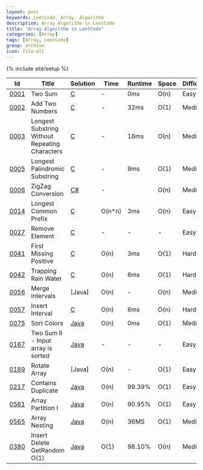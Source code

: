 ```yaml
---
layout: post
keywords: LeetCode, Array, Algorithm
description: Array Algorithm in LeetCode
title: "Array Algorithm in LeetCode"
categories: [Array]
tags: [Array, LeetCode]
group: archive
icon: file-alt
---
```

{% include site/setup %}

|Id  | Title  | Solution   | Time | Runtime |  Space | Difficulty  | Catagory|
 ------------ | ------------ | ------------ | ------------ | ------------ | ------------ | ------------ | ------------
|  <a href="https://leetcode.com/problems/two-sum" target="_blank">0001</a> |Two Sum | [C](https://e.srl/leetcode-1/)  |  - | 0ms  | O(n)  |  Easy |Array|
|  <a href="https://leetcode.com/problems/add-two-numbers" target="_blank">0002</a> |Add Two Numbers | [C](https://e.srl/leetcode-2/)  |  - |32ms  | O(1)  |  Medium |Array|
|  <a href="https://leetcode.com/problems/longest-substring-without-repeating-characters" target="_blank">0003</a> |Longest Substring Without Repeating Characters | [C](https://e.srl/leetcode-3/)  |   - |18ms| O(n)  |  Medium |Array|
|  <a href="https://leetcode.com/problems/longest-palindromic-substring" target="_blank">0005</a> |Longest Palindromic Substring | [C](https://e.srl/leetcode-5/)  |   - |9ms| O(1)  |  Medium |Array|
|  <a href="https://leetcode.com/problems/zigzag-conversion" target="_blank">0006</a> |ZigZag Conversion | [C#](https://e.srl/leetcode-6/)  |   -| | O(n)  |  Medium |Array|
|  <a href="https://leetcode.com/problems/longest-common-prefix" target="_blank">0014</a> |Longest Common Prefix | [C](https://e.srl/leetcode-14/)  | O(n\*n) |3ms| O(n)  |  Easy |Array|
|  <a href="https://leetcode.com/problems/remove-element/" target="_blank">0027</a> |Remove Element | [C](https://e.srl/leetcode-27/)  |-|-|-|  Easy |Array|
|  <a href="https://leetcode.com/problems/first-missing-positive" target="_blank">0041</a> |First Missing Positive | [C](https://e.srl/leetcode-41/)  | O(n) |3ms| O(1)  |  Hard |Array|
|  <a href="https://leetcode.com/problems/trapping-rain-water" target="_blank">0042</a> |Trapping Rain Water | [C](https://e.srl/leetcode-42/)  | O(n) |6ms| O(1)  |  Hard |Array|
|  <a href="https://leetcode.com/problems/merge-intervals/" target="_blank">0056</a> |Merge Intervals | [Java]  | O(n) |-| O(n)  |  Medium |Array|
|  <a href="https://leetcode.com/problems/insert-interval" target="_blank">0057</a> |Insert Interval | [C](https://e.srl/leetcode-57/)  | O(n) |6ms| O(n)  |  Hard |Array|
|  <a href="https://leetcode.com/problems/sort-colors/" target="_blank">0075</a> |Sort Colors | [Java](https://e.srl/leetcode-75/)  | O(n) |0ms| O(1)  |  Medium |Array|
|  <a href="https://leetcode.com/problems/two-sum-ii-input-array-is-sorted" target="_blank">0167</a> |Two Sum II - Input array is sorted | [Java](https://e.srl/leetcode-167/)  |-|-|-|  Easy |Array|
|  <a href="https://leetcode.com/problems/rotate-array" target="_blank">0189</a> |Rotate Array | [Java]  | O(n) |-| O(1)  |  Easy |Array|
|  <a href="https://leetcode.com/problems/contains-duplicate" target="_blank">0217</a> |Contains Duplicate | [Java](https://e.srl/leetcode-217/)  | O(n) |99.39%| O(1)  |  Easy |Array|
|  <a href="https://leetcode.com/problems/array-partition-i" target="_blank">0561</a> |Array Partition I| [Java](https://e.srl/leetcode-561/)  | O(n) |90.95%| O(1)  |  Easy |Array|
|  <a href="https://leetcode.com/problems/array-nesting" target="_blank">0565</a> |Array Nesting| [Java](https://e.srl/leetcode-565/)  | O(n) |36MS| O(1)  |  Medium |Array|
|  <a href="https://leetcode.com/problems/insert-delete-getrandom-o1/" target="_blank">0380</a> |Insert Delete GetRandom O(1) | [Java](https://e.srl/leetcode-380/)  | O(1) |98.10%| O(n)  |  Medium |Array|



